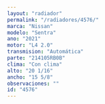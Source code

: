 ```yaml
---
layout: "radiador"
permalink: "/radiadores/4576/"
marca: "Nissan"
modelo: "Sentra"
ano: "2021"
motor: "L4 2.0"
transmision: "Automática"
parte: "214105RB0B"
clima: "Con clima"
alto: "20 1/16"
ancho: "15 5/8"
observaciones: ""
id: "4576"
---
```


